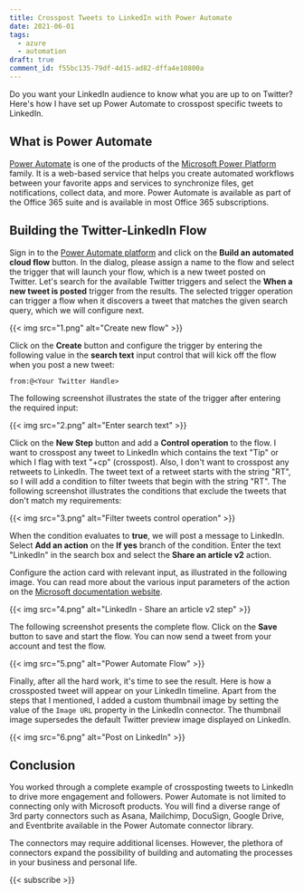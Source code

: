 ```yaml
---
title: Crosspost Tweets to LinkedIn with Power Automate
date: 2021-06-01
tags:
  - azure
  - automation
draft: true
comment_id: f55bc135-79df-4d15-ad82-dffa4e10800a
---
```


Do you want your LinkedIn audience to know what you are up to on Twitter? Here's how I have set up Power Automate to crosspost specific tweets to LinkedIn.

## What is Power Automate

[Power Automate](https://docs.microsoft.com/en-us/power-automate/) is one of the products of the [Microsoft Power Platform](https://powerplatform.microsoft.com/en-us/) family. It is a web-based service that helps you create automated workflows between your favorite apps and services to synchronize files, get notifications, collect data, and more. Power Automate is available as part of the Office 365 suite and is available in most Office 365 subscriptions.

## Building the Twitter-LinkedIn Flow

Sign in to the [Power Automate platform](https://flow.microsoft.com/en-us/) and click on the **Build an automated cloud flow** button. In the dialog, please assign a name to the flow and select the trigger that will launch your flow, which is a new tweet posted on Twitter. Let's search for the available Twitter triggers and select the **When a new tweet is posted** trigger from the results. The selected trigger operation can trigger a flow when it discovers a tweet that matches the given search query, which we will configure next.

{{< img src="1.png" alt="Create new flow" >}}

Click on the **Create** button and configure the trigger by entering the following value in the **search text** input control that will kick off the flow when you post a new tweet:

```plaintext
from:@<Your Twitter Handle>
```

The following screenshot illustrates the state of the trigger after entering the required input:

{{< img src="2.png" alt="Enter search text" >}}

Click on the **New Step** button and add a **Control operation** to the flow. I want to crosspost any tweet to LinkedIn which contains the text "Tip" or which I flag with text "+cp" (crosspost). Also, I don't want to crosspost any retweets to LinkedIn. The tweet text of a retweet starts with the string "RT", so I will add a condition to filter tweets that begin with the string "RT". The following screenshot illustrates the conditions that exclude the tweets that don't match my requirements:

{{< img src="3.png" alt="Filter tweets control operation" >}}

When the condition evaluates to **true**, we will post a message to LinkedIn. Select **Add an action** on the **If yes** branch of the condition. Enter the text "LinkedIn" in the search box and select the **Share an article v2** action.

Configure the action card with relevant input, as illustrated in the following image. You can read more about the various input parameters of the action on the [Microsoft documentation website](https://docs.microsoft.com/en-us/connectors/linkedinv2/#share-an-article-v2).

{{< img src="4.png" alt="LinkedIn - Share an article v2 step" >}}

The following screenshot presents the complete flow. Click on the **Save** button to save and start the flow. You can now send a tweet from your account and test the flow.

{{< img src="5.png" alt="Power Automate Flow" >}}

Finally, after all the hard work, it's time to see the result. Here is how a crossposted tweet will appear on your LinkedIn timeline. Apart from the steps that I mentioned, I added a custom thumbnail image by setting the value of the `Image URL` property in the LinkedIn connector. The thumbnail image supersedes the default Twitter preview image displayed on LinkedIn.

{{< img src="6.png" alt="Post on LinkedIn" >}}

## Conclusion

You worked through a complete example of crossposting tweets to LinkedIn to drive more engagement and followers. Power Automate is not limited to connecting only with Microsoft products. You will find a diverse range of 3rd party connectors such as Asana, Mailchimp, DocuSign, Google Drive, and Eventbrite available in the Power Automate connector library.

The connectors may require additional licenses. However, the plethora of connectors expand the possibility of building and automating the processes in your business and personal life.

{{< subscribe >}}
